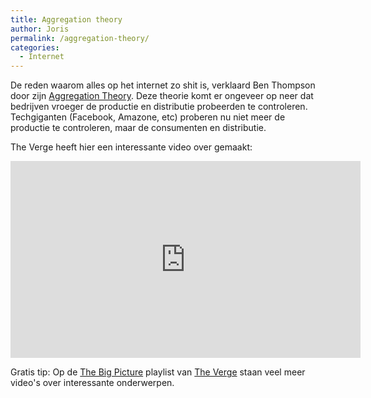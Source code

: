 ```yaml
---
title: Aggregation theory
author: Joris
permalink: /aggregation-theory/
categories:
  - Internet
---
```


De reden waarom alles op het internet zo shit is, verklaard Ben Thompson door zijn [Aggregation Theory](https://stratechery.com/2015/aggregation-theory/). Deze theorie komt er ongeveer op neer dat bedrijven vroeger de productie en distributie probeerden te controleren. Techgiganten (Facebook, Amazone, etc) proberen nu niet meer de productie te controleren, maar de consumenten en distributie.

The Verge heeft hier een interessante video over gemaakt:

<iframe width="560" height="315" src="https://www.youtube.com/embed/ZesA-Iqju4U" frameborder="0" allow="accelerometer; autoplay; clipboard-write; encrypted-media; gyroscope; picture-in-picture" allowfullscreen></iframe>

Gratis tip: Op de [The Big Picture](https://www.youtube.com/playlist?list=PL39u5ZEfYDENHfifzGutj26mwycyIcRWq) playlist van [The Verge](https://www.theverge.com) staan veel meer video's over interessante onderwerpen. 